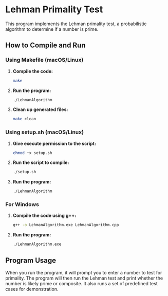 # Lehman Primality Test

This program implements the Lehman primality test, a probabilistic algorithm to determine if a number is prime.

## How to Compile and Run

### Using Makefile (macOS/Linux)

1.  **Compile the code:**
    ```bash
    make
    ```
2.  **Run the program:**
    ```bash
    ./LehmanAlgorithm
    ```
3.  **Clean up generated files:**
    ```bash
    make clean
    ```

### Using setup.sh (macOS/Linux)

1.  **Give execute permission to the script:**
    ```bash
    chmod +x setup.sh
    ```
2.  **Run the script to compile:**
    ```bash
    ./setup.sh
    ```
3.  **Run the program:**
    ```bash
    ./LehmanAlgorithm
    ```

### For Windows

1.  **Compile the code using g++:**
    ```bash
    g++ -o LehmanAlgorithm.exe LehmanAlgorithm.cpp
    ```
2.  **Run the program:**
    ```bash
    ./LehmanAlgorithm.exe
    ```

## Program Usage

When you run the program, it will prompt you to enter a number to test for primality. The program will then run the Lehman test and print whether the number is likely prime or composite. It also runs a set of predefined test cases for demonstration.
